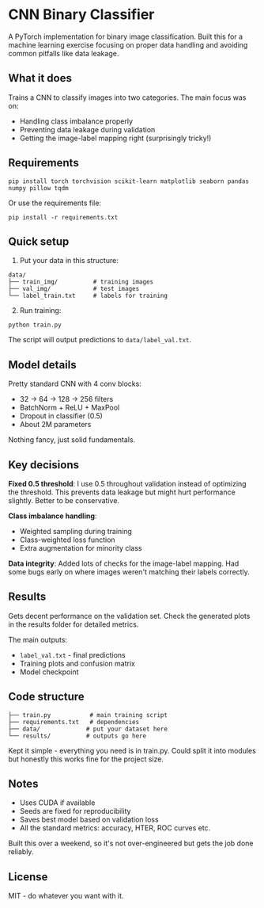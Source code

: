 # CNN Binary Classifier

A PyTorch implementation for binary image classification. Built this for a machine learning exercise focusing on proper data handling and avoiding common pitfalls like data leakage.

## What it does

Trains a CNN to classify images into two categories. The main focus was on:
- Handling class imbalance properly
- Preventing data leakage during validation
- Getting the image-label mapping right (surprisingly tricky!)

## Requirements

```
pip install torch torchvision scikit-learn matplotlib seaborn pandas numpy pillow tqdm
```

Or use the requirements file:
```
pip install -r requirements.txt
```

## Quick setup

1. Put your data in this structure:
```
data/
├── train_img/          # training images
├── val_img/            # test images  
└── label_train.txt     # labels for training
```

2. Run training:
```
python train.py
```

The script will output predictions to `data/label_val.txt`.

## Model details

Pretty standard CNN with 4 conv blocks:
- 32 → 64 → 128 → 256 filters
- BatchNorm + ReLU + MaxPool
- Dropout in classifier (0.5)
- About 2M parameters

Nothing fancy, just solid fundamentals.

## Key decisions

**Fixed 0.5 threshold**: I use 0.5 throughout validation instead of optimizing the threshold. This prevents data leakage but might hurt performance slightly. Better to be conservative.

**Class imbalance handling**: 
- Weighted sampling during training
- Class-weighted loss function
- Extra augmentation for minority class

**Data integrity**: Added lots of checks for the image-label mapping. Had some bugs early on where images weren't matching their labels correctly.

## Results

Gets decent performance on the validation set. Check the generated plots in the results folder for detailed metrics.

The main outputs:
- `label_val.txt` - final predictions
- Training plots and confusion matrix
- Model checkpoint

## Code structure

```
├── train.py           # main training script
├── requirements.txt   # dependencies
├── data/             # put your dataset here
└── results/          # outputs go here
```

Kept it simple - everything you need is in train.py. Could split it into modules but honestly this works fine for the project size.

## Notes

- Uses CUDA if available
- Seeds are fixed for reproducibility  
- Saves best model based on validation loss
- All the standard metrics: accuracy, HTER, ROC curves etc.

Built this over a weekend, so it's not over-engineered but gets the job done reliably.

## License

MIT - do whatever you want with it.